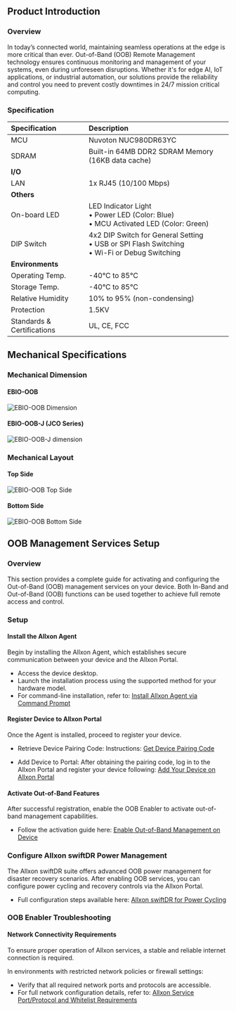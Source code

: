 ## Product Introduction

### Overview

In today’s connected world, maintaining seamless operations at the edge is more critical than ever. Out-of-Band (OOB) Remote Management technology ensures continuous monitoring and management of your systems, even during unforeseen disruptions. Whether it's for edge AI, IoT applications, or industrial automation, our solutions provide the reliability and control you need to prevent costly downtimes in 24/7 mission critical computing.

### Specification

<!-- prettier-ignore-start -->
| Specification | Description |
| :--- | :--- |
| MCU |  Nuvoton NUC980DR63YC |
| SDRAM |  Built-in 64MB DDR2 SDRAM Memory (16KB data cache)|
| **I/O** | |
| LAN |  1x RJ45 (10/100 Mbps) | 
| **Others** | |
| On-board LED |  LED Indicator Light<br/>• Power LED (Color: Blue)<br/>• MCU Activated LED (Color: Green) | 
| DIP Switch | 4x2 DIP Switch for General Setting <br/> • USB or SPI Flash Switching <br/> • Wi-Fi or Debug Switching |
| **Environments** | |
| Operating Temp. |  -40°C to 85°C | 
| Storage Temp. | -40°C to 85°C | 
| Relative Humidity | 10% to 95% (non-condensing) | 
| Protection |  1.5KV | 
| Standards & Certifications | UL, CE, FCC | 
<!-- prettier-ignore-end -->

## Mechanical Specifications

### Mechanical Dimension

#### EBIO-OOB

![EBIO-OOB Dimension](https://premio.blob.core.windows.net/premio-shared/datasheet-generator/RCO-3000-RPL/OOB_D.png)

#### EBIO-OOB-J (JCO Series)

![EBIO-OOB-J dimension](https://premio.blob.core.windows.net/premio-shared/datasheet-generator/JCO-EDGEBoost-IO-Series/DTB-OOB_D.png)

### Mechanical Layout

#### Top Side

![EBIO-OOB Top Side](https://premio.blob.core.windows.net/premio-shared/datasheet-generator/Modules/EBIO/EBIO-OOB/ebio-oob-top-side.png)

#### Bottom Side

![EBIO-OOB Bottom Side](https://premio.blob.core.windows.net/premio-shared/datasheet-generator/Modules/EBIO/EBIO-OOB/ebio-oob-bottom-side.png)

## OOB Management Services Setup

### Overview

This section provides a complete guide for activating and configuring the Out-of-Band (OOB) management services on your device. Both In-Band and Out-of-Band (OOB) functions can be used together to achieve full remote access and control.

### Setup

#### Install the Allxon Agent

Begin by installing the Allxon Agent, which establishes secure communication between your device and the Allxon Portal.

- Access the device desktop.
- Launch the installation process using the supported method for your hardware model.
- For command-line installation, refer to: [Install Allxon Agent via Command Prompt](https://www.allxon.com/knowledge/install-allxon-agent-via-command-prompt)

#### Register Device to Allxon Portal

Once the Agent is installed, proceed to register your device.

- Retrieve Device Pairing Code:
  Instructions:
  [Get Device Pairing Code](https://www.allxon.com/knowledge/get-pairing-code)

- Add Device to Portal:
  After obtaining the pairing code, log in to the Allxon Portal and register your device following: [Add Your Device on Allxon Portal](https://www.allxon.com/knowledge/enable-out-of-band-control-on-device)

#### Activate Out-of-Band Features

After successful registration, enable the OOB Enabler to activate out-of-band management capabilities.

- Follow the activation guide here:
  [Enable Out-of-Band Management on Device](https://www.allxon.com/knowledge/enable-out-of-band-control-on-device)

### Configure Allxon swiftDR Power Management

The Allxon swiftDR suite offers advanced OOB power management for disaster recovery scenarios. After enabling OOB services, you can configure power cycling and recovery controls via the Allxon Portal.

- Full configuration steps available here:
  [Allxon swiftDR for Power Cycling](https://www.allxon.com/knowledge/allxon-swiftdr-for-power-cycling)

### OOB Enabler Troubleshooting

#### Network Connectivity Requirements

To ensure proper operation of Allxon services, a stable and reliable internet connection is required.

In environments with restricted network policies or firewall settings:

- Verify that all required network ports and protocols are accessible.
- For full network configuration details, refer to:
  [Allxon Service Port/Protocol and Whitelist Requirements](https://www.allxon.com/knowledge/internet-access-requirement-for-allxon-agent)
